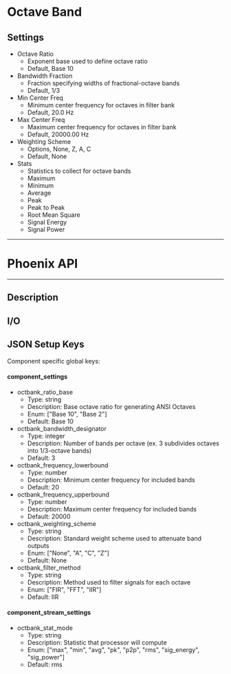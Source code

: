 # Octave Band
## Settings
- Octave Ratio
    - Exponent base used to define octave ratio
    - Default, Base 10
- Bandwidth Fraction
    - Fraction specifying widths of fractional-octave bands
    - Default, 1/3
- Min Center Freq
    - Minimum center frequency for octaves in filter bank
    - Default, 20.0 Hz
- Max Center Freq
    - Maximum center frequency for octaves in filter bank
    - Default, 20000.00 Hz
- Weighting Scheme
    - Options, None, Z, A, C
    - Default, None
- Stats
    - Statistics to collect for octave bands
    - Maximum
    - Minimum
    - Average
    - Peak
    - Peak to Peak
    - Root Mean Square
    - Signal Energy
    - Signal Power
___
# Phoenix API
___
## Description

## I/O

## JSON Setup Keys

Component specific global keys:
#### component_settings
- octbank_ratio_base
  - Type: string
  - Description: Base octave ratio for generating ANSI Octaves
  - Enum: ["Base 10", "Base 2"]
  - Default: Base 10
- octbank_bandwidth_designator
  - Type: integer
  - Description: Number of bands per octave (ex. 3 subdivides octaves into 1/3-octave bands)
  - Default: 3
- octbank_frequency_lowerbound
  - Type: number
  - Description: Minimum center frequency for included bands
  - Default: 20
- octbank_frequency_upperbound
  - Type: number
  - Description: Maximum center frequency for included bands
  - Default: 20000
- octbank_weighting_scheme
  - Type: string
  - Description: Standard weight scheme used to attenuate band outputs
  - Enum: ["None", "A", "C", "Z"]
  - Default: None
- octbank_filter_method
  - Type: string
  - Description: Method used to filter signals for each octave
  - Enum: ["FIR", "FFT", "IIR"]
  - Default: IIR

#### component_stream_settings
- octbank_stat_mode
  - Type: string
  - Description: Statistic that processor will compute
  - Enum: ["max", "min", "avg", "pk", "p2p", "rms", "sig_energy", "sig_power"]
  - Default: rms
